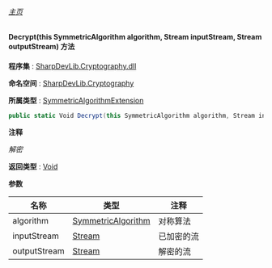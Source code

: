 ###### [主页](./Index.md "主页")

#### Decrypt(this SymmetricAlgorithm algorithm, Stream inputStream, Stream outputStream) 方法

**程序集** : [SharpDevLib.Cryptography.dll](./SharpDevLib.Cryptography.assembly.md "SharpDevLib.Cryptography.dll")

**命名空间** : [SharpDevLib.Cryptography](./SharpDevLib.Cryptography.namespace.md "SharpDevLib.Cryptography")

**所属类型** : [SymmetricAlgorithmExtension](./SharpDevLib.Cryptography.SymmetricAlgorithmExtension.md "SymmetricAlgorithmExtension")

``` csharp
public static Void Decrypt(this SymmetricAlgorithm algorithm, Stream inputStream, Stream outputStream)
```

**注释**

*解密*



**返回类型** : [Void](https://learn.microsoft.com/en-us/dotnet/api/system.void "Void")


**参数**

|名称|类型|注释|
|---|---|---|
|algorithm|[SymmetricAlgorithm](https://learn.microsoft.com/en-us/dotnet/api/system.security.cryptography.symmetricalgorithm "SymmetricAlgorithm")|对称算法|
|inputStream|[Stream](https://learn.microsoft.com/en-us/dotnet/api/system.io.stream "Stream")|已加密的流|
|outputStream|[Stream](https://learn.microsoft.com/en-us/dotnet/api/system.io.stream "Stream")|解密的流|


